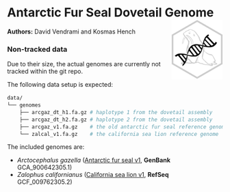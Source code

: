 # Antarctic Fur Seal Dovetail Genome <img src="img/arcgaz_gen_hex.svg" align="right" alt="" width="120" />

**Authors:** David Vendrami and Kosmas Hench


### Non-tracked data

Due to their size, the actual genomes are currently not tracked within the git repo.

The following data setup is expected:

```sh
data/
└── genomes
    ├── arcgaz_dt_h1.fa.gz # haplotype 1 from the dovetail assembly
    ├── arcgaz_dt_h2.fa.gz # haplotype 2 from the dovetail assembly
    ├── arcgaz_v1.fa.gz    # the old antarctic fur seal reference genome
    └── zalcal_v1.fa.gz    # the california sea lion reference genome
```

The included genomes are:

- *Arctocephalus gazella* ([Antarctic fur seal v1](https://www.ncbi.nlm.nih.gov/assembly/GCA_900642305.1), **GenBank** GCA_900642305.1)
-  *Zalophus californianus* ([California sea lion v1](https://www.ncbi.nlm.nih.gov/assembly/GCF_009762305.2/), **RefSeq** GCF_009762305.2)


